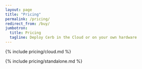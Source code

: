 ```yaml
---
layout: page
title: "Pricing"
permalink: /pricing/
redirect_from: /buy/
jumbotron:
  title: Pricing
  tagline: Deploy Cerb in the Cloud or on your own hardware
---
```


{% include pricing/cloud.md %}

{% include pricing/standalone.md %}

